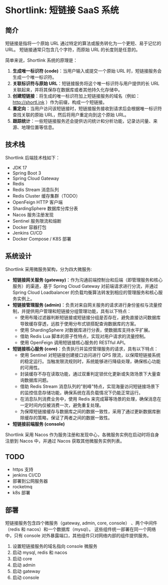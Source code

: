 # Shortlink: 短链接 SaaS 系统


## 简介

短链接是指将一个原始 URL 通过特定的算法或服务转化为一个更短、易于记忆的 URL。
短链接通常只包含几个字符，而原始 URL 的长度则是任意的。

简单来说，Shortlink 系统的原理是：
1. **生成唯一标识符 (code)**：当用户输入或提交一个原始 URL 时，短链接服务会生成一个唯一标识符。
2. **关联标识符与原始 URL**：短链接服务将这个唯一标识符与用户提供的长 URL 关联起来，并将其保存在数据库或者其他持久化存储中。
3. **创建短链接**：将生成的唯一标识符加上短链接服务的域名（例如：http://shortl.ink ）作为前缀，构成一个短链接。
4. **重定向**：当用户访问该短链接时，短链接服务接收到请求后会根据唯一标识符查找关联的原始 URL，然后将用户重定向到这个原始 URL。
5. **跟踪统计**：一些短链接服务还会提供访问统计和分析功能，记录访问量、来源、地理位置等信息。

## 技术栈

Shortlink 后端技术栈如下：

* JDK 17
* Spring Boot 3
* Spring Cloud Gateway
* Redis
* Redis Stream 消息队列
* Redis Cluster 缓存集群（TODO）
* OpenFeign HTTP 客户端
* ShardingSphere 数据库分库分表
* Nacos 服务注册发现
* Sentinel 服务限流和熔断
* Docker 容器打包
* Jenkins CI/CD
* Docker Compose / K8S 部署


## 系统设计

Shortlink 采用微服务架构，分为四大微服务:

* **短链接网关服务 (gateway)**：作为沟通前端控制台和后端（即管理服务和核心服务）的渠道，基于 Spring Cloud Gateway 对前端请求进行分流，并通过 Spring Cloud Loadbalancer 的负载均衡算法转发到相应的管理服务和核心服务实例上。
* **短链接管理服务 (admin)**：负责对来自网关服务的请求进行身份鉴权与流量控制，并提供用户管理和短链接分组管理功能，具有以下特点： 
  * 使用布隆过滤器判断短链接或短链接分组是否存在，避免直接访问数据库导致缓存穿透，远胜于使用分布式锁搭配查询数据库的方案。
  * 使用 ShardingSphere 对数据库进行分表，使数据库支持水平扩展。
  * 借助 Redis Lua 脚本的原子性特点，实现对用户请求的流量控制。
  * 使用 OpenFeign 调用短链接核心服务的 RESTful API。
* **短链接核心服务 (core)**：负责执行并监控管理服务的请求，具有以下特点：
  * 使用 Sentinel 对短链接创建接口访问进行 QPS 限流，以保障短链接系统的稳定运行。当触发限流规则时，系统能够进行降级处理，确保核心功能的可用性。
  * 封装缓存不存在读取功能，通过双重判定锁优化更新或失效场景下大量查询数据库问题。
  * 借助 Redis Stream 消息队列的"削峰"特点，实现海量访问短链接场景下的监控信息存储功能，确保系统在高负载情况下仍能正常运行。
  * 在消息队列消费业务中，使用 Redis 来完成幂等场景的处理，确保消息在一定时间内仅被消费一次，避免重复处理。
  * 为保障短链接缓存与数据库之间的数据一致性，采用了通过更新数据库删除缓存的策略，保证了两者之间的数据一致性。
* **短链接前端服务 (console)**

Shortlink 采用 Nacos 作为服务注册和发现中心，各微服务实例在启动时将自身注册到 Nacos 中，并通过 Nacos 获取其他微服务实例列表。


## TODO

* https 支持
* jenkins CI/CD
* 部署到公网服务器
* rocketmq
* k8s 部署


## 部署

短链接服务包含四个微服务（gateway, admin, core, console） 、两个中间件（redis 和 nacos）和一个数据库（mysql）。
这些组件统一部署在同一个网络中，只有 console 对外暴露端口，其他组件只对网络内部的组件提供服务。

1. 设置短链接服务的域名指向 console 微服务
2. 启动 mysql, redis 和 nacos
3. 启动 core
4. 启动 admin
5. 启动 gateway
6. 启动 console
